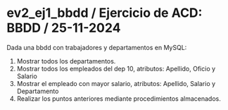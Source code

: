 # ev2_ej1_bbdd / Ejercicio de ACD: BBDD / 25-11-2024

Dada una bbdd con trabajadores y departamentos en MySQL:
1. Mostrar todos los departamentos.
2. Mostrar todos los empleados del dep 10, atributos: Apellido, Oficio y Salario
3. Mostrar el empleado con mayor salario, atributos: Apellido, Salario y Departamento
4. Realizar los puntos anteriores mediante procedimientos almacenados.
